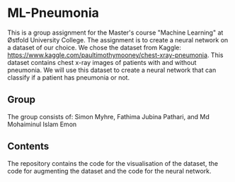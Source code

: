 # ML-Pneumonia
 
This is a group assignment for the Master's course "Machine Learning" at Østfold University College. 
The assignment is to create a neural network on a dataset of our choice. We chose the dataset from 
Kaggle: https://www.kaggle.com/paultimothymooney/chest-xray-pneumonia. This dataset contains 
chest x-ray images of patients with and without pneumonia. We will use this dataset to create a
neural network that can classify if a patient has pneumonia or not.

## Group
The group consists of:
Simon Myhre,
Fathima Jubina Pathari,
and Md Mohaiminul Islam Emon

## Contents
The repository contains the code for the visualisation of the dataset, the code for augmenting the dataset
and the code for the neural network.
